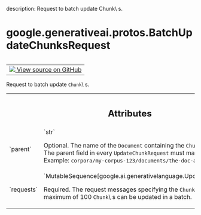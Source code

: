 description: Request to batch update Chunk\ s.

<div itemscope itemtype="http://developers.google.com/ReferenceObject">
<meta itemprop="name" content="google.generativeai.protos.BatchUpdateChunksRequest" />
<meta itemprop="path" content="Stable" />
</div>

# google.generativeai.protos.BatchUpdateChunksRequest

<!-- Insert buttons and diff -->

<table class="tfo-notebook-buttons tfo-api nocontent" align="left">
<td>
  <a target="_blank" href="https://github.com/googleapis/google-cloud-python/tree/main/packages/google-ai-generativelanguage/google/ai/generativelanguage_v1beta/types/retriever_service.py#L641-L664">
    <img src="https://www.tensorflow.org/images/GitHub-Mark-32px.png" />
    View source on GitHub
  </a>
</td>
</table>



Request to batch update ``Chunk``\ s.

<!-- Placeholder for "Used in" -->




<!-- Tabular view -->
 <table class="responsive fixed orange">
<colgroup><col width="214px"><col></colgroup>
<tr><th colspan="2"><h2 class="add-link">Attributes</h2></th></tr>

<tr>
<td>
`parent`<a id="parent"></a>
</td>
<td>
`str`

Optional. The name of the ``Document`` containing the
``Chunk``\ s to update. The parent field in every
``UpdateChunkRequest`` must match this value. Example:
``corpora/my-corpus-123/documents/the-doc-abc``
</td>
</tr><tr>
<td>
`requests`<a id="requests"></a>
</td>
<td>
`MutableSequence[google.ai.generativelanguage.UpdateChunkRequest]`

Required. The request messages specifying the ``Chunk``\ s
to update. A maximum of 100 ``Chunk``\ s can be updated in a
batch.
</td>
</tr>
</table>



